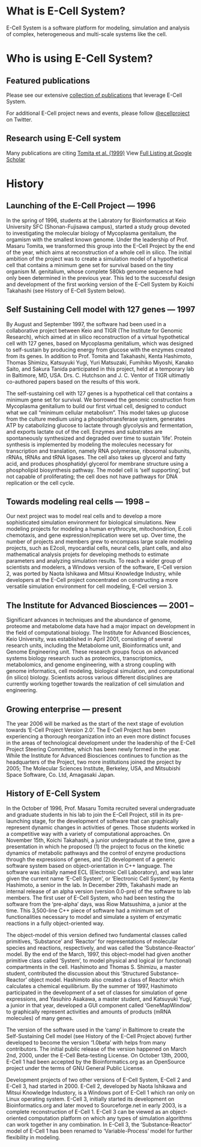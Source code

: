 # What is E-Cell System?

E-Cell System is a software platform for modeling, simulation and analysis of complex, heterogeneous and multi-scale systems like the cell.

# Who is using E-Cell System?

## Featured publications

Please see our extensive [collection of publications](http://ecell.github.io/publications/) that leverage E-Cell System.

For additional E-Cell project news and events, please follow [@ecellproject](https://twitter.com/ecellproject) on Twitter.

## Research using E-Cell system

Many publications are citing [Tomita et al. (1999)](http://bioinformatics.oxfordjournals.org/content/15/1/72.short)
View [Full Listing at Google Scholar](https://scholar.google.co.jp/scholar?cites=12647933210797842846)

# History

## Launching of the E-Cell Project — 1996

In the spring of 1996, students at the Labratory for Bioinformatics at Keio University SFC (Shonan-Fujisawa campus), started a study group devoted to investigating the molecular biology of Mycoplasma genitalium, the orgamism with the smallest known genome. Under the leadership of Prof. Masaru Tomita, we transformed this group into the E-Cell Project by the end of the year, which aims at reconstruction of a whole cell in silico. The initial ambition of the project was to create a simulation model of a hypothetical cell that contains a minimum gene set for survival based on the tiny organism M. genitalium, whose complete 580kb genome sequence had only been determined in the previous year. This led to the successful design and development of the first working version of the E-Cell System by Koichi Takahashi (see History of E-Cell System below).

## Self Sustaining Cell model with 127 genes — 1997

By August and September 1997, the software had been used in a collaborative project between Keio and TIGR (The Institute for Genomic Research), which aimed at in silico reconstruction of a virtual hypothetical cell with 127 genes, based on Mycoplasma genitalium, which was designed to self-sustain by producing energy from glucose with the enzymes created from its genes. In addition to Prof. Tomita and Takahashi, Kenta Hashimoto, Thomas Shimizu, Katsuyuki Yugi, Yuri Matsuzaki, Fumihiko Miyoshi, Kanako Saito, and Sakura Tanida participated in this project, held at a temporary lab in Baltimore, MD, USA. Drs. C. Hutchson and J. C. Ventor of TIGR ultimatly co-authored papers based on the results of this work.

The self-sustaining cell with 127 genes is a hypothetical cell that contains a minimum gene set for survival. We borrowed the genomic construction from Mycoplasma genitalium to build our first virtual cell, designed to conduct what we call “minimum cellular metabolism”. This model takes up glucose from the culture medium using a phosphotransferase system, generates ATP by catabolizing glucose to lactate through glycolysis and fermentation, and exports lactate out of the cell. Enzymes and substrates are spontaneously synthesized and degraded over time to sustain ‘life’. Protein synthesis is implemented by modeling the molecules necessary for transcription and translation, namely RNA polymerase, ribosomal subunits, rRNAs, tRNAs and tRNA ligases. The cell also takes up glycerol and fatty acid, and produces phosphatidyl glycerol for membrane structure using a phospholipid biosynthesis pathway. The model cell is ‘self supporting’, but not capable of proliferating; the cell does not have pathways for DNA replication or the cell cycle.

## Towards modeling real cells — 1998 –

Our next project was to model real cells and to develop a more sophisticated simulation environment for biological simulations. New modeling projects for modeling a human erythrocyte, mitochondrion, E.coli chemotaxis, and gene expression/replication were set up. Over time, the number of projects and members grew to encompass large scale modeling projects, such as E2coli, myocardial cells, neural cells, plant cells, and also mathematical analysis projets for developing methods to estimate parameters and analyzing simulation results. To reach a wider group of scientists and modelers, a Windows version of the software, E-Cell version 2, was ported by Naota Ishikawa and Mitsui Knowledge Industry, while developers at the E-Cell project concentrated on constructing a more versatile simulation environment for cell modeling, E-Cell version 3.

## The Institute for Advanced Biosciences — 2001 –

Significant advances in techniques and the abundance of genome, proteome and metabolome data have had a major impact on development in the field of computational biology. The Institute for Advanced Biosciences, Keio University, was established in April 2001, consisting of several research units, including the Metabolome unit, Bioinformatics unit, and Genome Engineering unit. These research groups focus on advanced systems biology research such as proteomics, transcriptomics, metabolomics, and genome engineering, with a strong coupling with genome informatics, cell modeling, biological simulation, and computational (in silico) biology. Scientists across various different disciplines are currently working together towards the realization of cell simulation and engineering.

## Growing enterprise — present

The year 2006 will be marked as the start of the next stage of evolution towards ‘E-Cell Project Version 2.0’. The E-Cell Project has been experiencing a thorough reorganization into an even more distinct focuses in the areas of technological development under the leadership of the E-Cell Project Steering Committee, which has been newly formed in the year. While the Institute for Advanced Biosciences continues to function as the headquarters of the Project, two more institutions joined the project by 2005; The Molecular Sciences Institute, Berkeley, USA, and Mitsubishi Space Software, Co. Ltd, Amagasaki Japan.

## History of E-Cell System

In the October of 1996, Prof. Masaru Tomita recruited several undergraduate and graduate students in his lab to join the E-Cell Project, still in its pre-launching stage, for the development of software that can graphically represent dynamic changes in activities of genes. Those students worked in a competitive way with a variety of computational approaches. On November 15th, Koichi Takahashi, a junior undergraduate at the time, gave a presentation in which he proposed (1) the project to focus on the kinetic dynamics of metabolic pathways and the control of enzyme productions through the expressions of genes, and (2) development of a generic software system based on object-orientation in C++ language. The software was initially named ECL (Electronic Cell Laboratory), and was later given the current name ‘E-Cell System’, or ‘Electronic Cell System’, by Kenta Hashimoto, a senior in the lab. In December 29th, Takahashi made an internal release of an alpha version (version 0.0-pre) of the software to lab members. The first user of E-Cell System, who had been testing the software from the ‘pre-alpha’ days, was Riow Matsushima, a junior at the time. This 3,500-line C++ piece of software had a minimum set of functionalities necessary to model and simulate a system of enzymatic reactions in a fully object-oriented way.

The object-model of this version defined two fundamental classes called primitives, ‘Substance’ and ‘Reactor’ for representations of molecular species and reactions, respectively, and was called the ‘Substance-Reactor’ model. By the end of the March, 1997, this object-model had given another primitive class called ‘System’, to model physical and logical (or functional) compartments in the cell. Hashimoto and Thomas S. Shimizu, a master student, contributed the discussion about this ‘Structured Substance-Reactor’ object model. Hashimoto also created a class of Reactor which calculates a chemical equilibrium. By the summer of 1997, Hashimoto participated in the development of a set of classes for simulation of gene expressions, and Yasuhiro Asakawa, a master student, and Katsuyuki Yugi, a junior in that year, developed a GUI component called ‘GeneMapWindow’ to graphically represent activities and amounts of products (mRNA molecules) of many genes.

The version of the software used in the ‘camp’ in Baltimore to create the Self-Sustaining Cell model (see History of the E-Cell Project above) further developed to become the version ‘1.0beta’ with helps from many contributors. The initial public release of the version happened on March 2nd, 2000, under the E-Cell Beta-testing License. On October 13th, 2000, E-Cell 1 had been accepted by the Bioinformatics.org as an OpenSource project under the terms of GNU General Public License.

Development projects of two other versions of E-Cell System, E-Cell 2 and E-Cell 3, had started in 2000. E-Cell 2, developed by Naota Ishikawa and Mitsui Knowledge Industory, is a Windows port of E-Cell 1 which ran only on Linux operating system. E-Cell 3, initially started its development on Bioinformatics.org and later moved to Sourceforge.net in early 2003, is a complete reconstruction of E-Cell 1. E-Cell 3 can be viewed as an object-oriented computation platform on which any types of simulation algorithms can work together in any combination. In E-Cell 3, the ‘Substance-Reactor’ model of E-Cell 1 has been renamed to ‘Variable-Process’ model for further flexibility in modeling.
